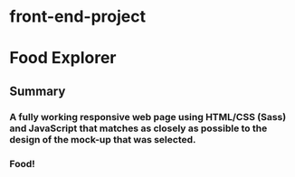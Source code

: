 # front-end-project

# Food Explorer

## Summary

### A fully working responsive web page using HTML/CSS (Sass) and JavaScript that matches as closely as possible to the design of the mock-up that was selected.
### Food!

